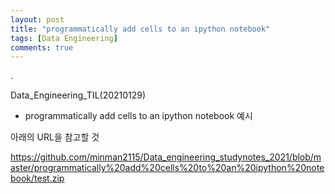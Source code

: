 ```yaml
---
layout: post
title: "programmatically add cells to an ipython notebook"
tags: [Data Engineering]
comments: true
---
```


.

Data_Engineering_TIL(20210129)

- programmatically add cells to an ipython notebook 예시

아래의 URL을 참고할 것

https://github.com/minman2115/Data_engineering_studynotes_2021/blob/master/programmatically%20add%20cells%20to%20an%20ipython%20notebook/test.zip
